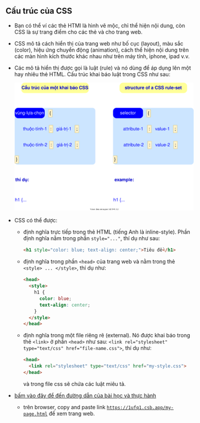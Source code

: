 ## Cấu trúc của CSS

- Bạn có thể ví các thẻ HTMl là hình vẽ mộc, chỉ thể hiện nội dung, còn CSS là sự trang điểm cho các thẻ và cho trang web.
- CSS mô tả cách hiển thị của trang web như bố cục (layout), màu sắc (color), hiệu ứng chuyển động (animation), cách thể hiện nội dung trên các màn hình kích thước khác nhau như trên máy tính, iphone, ipad v.v.
- Các mô tả hiển thị được gọi là luật (rule) và nó dùng để áp dụng lên một hay nhiêu thẻ HTML. Cấu trúc khai báo luật trong CSS như sau:

  ![Cấu trúc khai báo của CSS](CSS-rule-structure.svg)

- CSS có thể được: 
  - định nghĩa trực tiếp trong thẻ HTML (tiếng Anh là inline-style). Phần định nghĩa nằm trong phần `style="..."`, thí dụ như sau:
      ```html
      <h1 style="color: blue; text-align: center;">Tiêu đề</h1>
      ```
  - định nghĩa trong phần `<head>` của trang web và nằm trong thẻ `<style> ... </style>`, thí dụ như:
    ```html
    <head>
      <style>
        h1 {
          color: blue;
          text-align: center;
        }
      </style>
    </head>    
    ```
  - định nghĩa trong một file riêng rẽ (external). Nó được khai báo trong thẻ `<link>` ở phần `<head>` như sau: `<link rel="stylesheet" type="text/css" href="file-name.css">`, thí dụ như:
    ```html
    <head>
      <link rel="stylesheet" type="text/css" href="my-style.css">
    </head>    
    ```
    và trong file css sẽ chứa các luật miêu tả.


- [bấm vào đây để đến đường dẫn của bài học và thực hành](https://codesandbox.io/s/github/legiaquangvn/HTML-tutorial/tree/master/3-A-CSS-Structure) 
  - trên browser, copy and paste link [`https://1ufq1.csb.app/my-page.html`](https://1ufq1.csb.app/my-page.html) để xem trang web.
